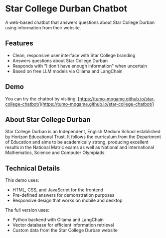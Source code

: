 # Star College Durban Chatbot

A web-based chatbot that answers questions about Star College Durban using information from their website.

## Features

- Clean, responsive user interface with Star College branding
- Answers questions about Star College Durban
- Responds with "I don't have enough information" when uncertain
- Based on free LLM models via Ollama and LangChain

## Demo

You can try the chatbot by visiting: [https://tumo-mogame.github.io/star-college-chatbot/](https://tumo-mogame.github.io/star-college-chatbot/)

## About Star College Durban

Star College Durban is an Independent, English Medium School established by Horizon Educational Trust. It follows the curriculum from the Department of Education and aims to be academically strong, producing excellent results in the National Matric exams as well as National and International Mathematics, Science and Computer Olympiads.

## Technical Details

This demo uses:
- HTML, CSS, and JavaScript for the frontend
- Pre-defined answers for demonstration purposes
- Responsive design that works on mobile and desktop

The full version uses:
- Python backend with Ollama and LangChain
- Vector database for efficient information retrieval
- Custom data from the Star College Durban website
